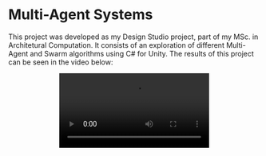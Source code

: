 # Multi-Agent Systems

This project was developed as my Design Studio project, part of my MSc. in Architetural Computation. It consists of an exploration of different Multi-Agent and Swarm algorithms using C# for Unity. The results of this project can be seen in the video below:

<p align="center">
   <video controls>
      <source src="Resources/Readme Video.mp4" width="800" type=video/mp4>
   </video>
</p>



